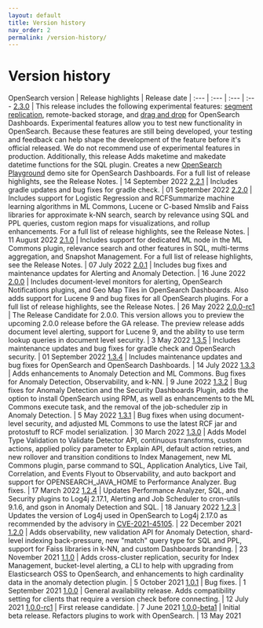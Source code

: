 ```yaml
---
layout: default
title: Version history
nav_order: 2
permalink: /version-history/
---
```


# Version history

OpenSearch version | Release highlights | Release date | 
:--- | :--- | :--- | :---
[2.3.0](https://github.com/opensearch-project/opensearch-build/blob/main/release-notes/opensearch-release-notes-2.3.0.md) | This release includes the following experimental features: [segment replication]({{site.url}}{{site.baseurl}}/opensearch/segment-replication/), remote-backed storage, and [drag and drop]({{site.url}}{{site.baseurl}}/dashboards/drag-drop-wizard/) for OpenSearch Dashboards. Experimental features allow you to test new functionality in OpenSearch. Because these features are still being developed, your testing and feedback can help shape the development of the feature before it's official released. We do not recommend use of experimental features in production. Additionally, this release Adds maketime and makedate datetime functions for the SQL plugin. Creates a new [OpenSearch Playground](https://playground.opensearch.org) demo site for OpenSearch Dashboards. For a full list of release highlights, see the Release Notes. | 14 September 2022
[2.2.1](https://github.com/opensearch-project/opensearch-build/blob/main/release-notes/opensearch-release-notes-2.2.1.md) | Includes gradle updates and bug fixes for gradle check. | 01 September 2022
[2.2.0](https://github.com/opensearch-project/opensearch-build/blob/main/release-notes/opensearch-release-notes-2.2.0.md) | Includes support for Logistic Regression and RCFSummarize machine learning algorithms in ML Commons, Lucene or C-based Nmslib and Faiss libraries for approximate k-NN search, search by relevance using SQL and PPL queries, custom region maps for visualizations, and rollup enhancements. For a full list of release highlights, see the Release Notes. | 11 August 2022
[2.1.0](https://github.com/opensearch-project/opensearch-build/blob/main/release-notes/opensearch-release-notes-2.1.0.md) | Includes support for dedicated ML node in the ML Commons plugin, relevance search and other features in SQL, multi-terms aggregation, and Snapshot Management. For a full list of release highlights, see the Release Notes. | 07 July 2022
[2.0.1](https://github.com/opensearch-project/opensearch-build/blob/main/release-notes/opensearch-release-notes-2.0.1.md) | Includes bug fixes and maintenance updates for Alerting and Anomaly Detection. | 16 June 2022
[2.0.0](https://github.com/opensearch-project/opensearch-build/blob/main/release-notes/opensearch-release-notes-2.0.0.md) | Includes document-level monitors for alerting, OpenSearch Notifications plugins, and Geo Map Tiles in OpenSearch Dashboards. Also adds support for Lucene 9 and bug fixes for all OpenSearch plugins. For a full list of release highlights, see the Release Notes. | 26 May 2022
[2.0.0-rc1](https://github.com/opensearch-project/opensearch-build/blob/main/release-notes/opensearch-release-notes-2.0.0-rc1.md) | The Release Candidate for 2.0.0. This version allows you to preview the upcoming 2.0.0 release before the GA release. The preview release adds document level alerting, support for Lucene 9, and the ability to use term lookup queries in document level security. | 3 May 2022
[1.3.5](https://github.com/opensearch-project/opensearch-build/blob/main/release-notes/opensearch-release-notes-1.3.5.md) | Includes maintenance updates and bug fixes for gradle check and OpenSearch security. | 01 September 2022
[1.3.4](https://github.com/opensearch-project/opensearch-build/blob/main/release-notes/opensearch-release-notes-1.3.4.md) | Includes maintenance updates and bug fixes for OpenSearch and OpenSearch Dashboards. | 14 July 2022
[1.3.3](https://github.com/opensearch-project/opensearch-build/blob/main/release-notes/opensearch-release-notes-1.3.3.md) | Adds enhancements to Anomaly Detection and ML Commons. Bug fixes for Anomaly Detection, Observability, and k-NN. | 9 June 2022
[1.3.2](https://github.com/opensearch-project/opensearch-build/blob/main/release-notes/opensearch-release-notes-1.3.2.md) | Bug fixes for Anomaly Detection and the Security Dashboards Plugin, adds the option to install OpenSearch using RPM, as well as enhancements to the ML Commons execute task, and the removal of the job-scheduler zip in Anomaly Detection. | 5 May 2022
[1.3.1](https://github.com/opensearch-project/opensearch-build/blob/main/release-notes/opensearch-release-notes-1.3.1.md) | Bug fixes when using document-level security, and adjusted ML Commons to use the latest RCF jar and protostuff to RCF model serialization. | 30 March 2022 
[1.3.0](https://github.com/opensearch-project/opensearch-build/blob/main/release-notes/opensearch-release-notes-1.3.0.md) | Adds Model Type Validation to Validate Detector API, continuous transforms, custom actions, applied policy parameter to Explain API, default action retries, and new rollover and transition conditions to Index Management, new ML Commons plugin, parse command to SQL, Application Analytics, Live Tail, Correlation, and Events Flyout to Observability, and auto backport and support for OPENSEARCH_JAVA_HOME to Performance Analyzer. Bug fixes. | 17 March 2022
[1.2.4](https://github.com/opensearch-project/opensearch-build/blob/main/release-notes/opensearch-release-notes-1.2.4.md) | Updates Performance Analyzer, SQL, and Security plugins to Log4j 2.17.1, Alerting and Job Scheduler to cron-utils 9.1.6, and gson in Anomaly Detection and SQL. | 18 January 2022
[1.2.3](https://github.com/opensearch-project/opensearch-build/blob/main/release-notes/opensearch-release-notes-1.2.3.md) | Updates the version of Log4j used in OpenSearch to Log4j 2.17.0 as recommended by the advisory in [CVE-2021-45105](https://cve.mitre.org/cgi-bin/cvename.cgi?name=CVE-2021-45105). | 22 December 2021
[1.2.0](https://github.com/opensearch-project/OpenSearch/blob/main/release-notes/opensearch.release-notes-1.2.0.md) | Adds observability, new validation API for Anomaly Detection, shard-level indexing back-pressure, new "match" query type for SQL and PPL, support for Faiss libraries in k-NN, and custom Dashboards branding. | 23 November 2021
[1.1.0](https://github.com/opensearch-project/opensearch-build/tree/main/release-notes/opensearch-release-notes-1.1.0.md) | Adds cross-cluster replication, security for Index Management, bucket-level alerting, a CLI to help with upgrading from Elasticsearch OSS to OpenSearch, and enhancements to high cardinality data in the anomaly detection plugin. | 5 October 2021
[1.0.1](https://github.com/opensearch-project/opensearch-build/tree/main/release-notes/opensearch-release-notes-1.0.1.md) | Bug fixes. | 1 September 2021
[1.0.0](https://github.com/opensearch-project/opensearch-build/tree/main/release-notes/opensearch-release-notes-1.0.0.md) | General availability release. Adds compatibility setting for clients that require a version check before connecting. | 12 July 2021
[1.0.0-rc1](https://github.com/opensearch-project/opensearch-build/tree/main/release-notes/opensearch-release-notes-1.0.0-rc1.md) | First release candidate. | 7 June 2021
[1.0.0-beta1](https://github.com/opensearch-project/opensearch-build/tree/main/release-notes/opensearch-release-notes-1.0.0-beta1.md) | Initial beta release. Refactors plugins to work with OpenSearch. | 13 May 2021
